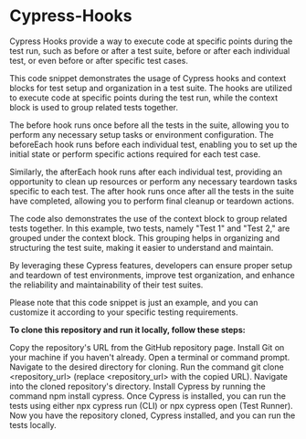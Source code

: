 # Cypress-Hooks
Cypress Hooks provide a way to execute code at specific points during the test run, such as before or after a test suite, before or after each individual test, or even before or after specific test cases.

This code snippet demonstrates the usage of Cypress hooks and context blocks for test setup and organization in a test suite. The hooks are utilized to execute code at specific points during the test run, while the context block is used to group related tests together.

The before hook runs once before all the tests in the suite, allowing you to perform any necessary setup tasks or environment configuration. The beforeEach hook runs before each individual test, enabling you to set up the initial state or perform specific actions required for each test case.

Similarly, the afterEach hook runs after each individual test, providing an opportunity to clean up resources or perform any necessary teardown tasks specific to each test. The after hook runs once after all the tests in the suite have completed, allowing you to perform final cleanup or teardown actions.

The code also demonstrates the use of the context block to group related tests together. In this example, two tests, namely "Test 1" and "Test 2," are grouped under the context block. This grouping helps in organizing and structuring the test suite, making it easier to understand and maintain.

By leveraging these Cypress features, developers can ensure proper setup and teardown of test environments, improve test organization, and enhance the reliability and maintainability of their test suites.

Please note that this code snippet is just an example, and you can customize it according to your specific testing requirements.

**To clone this repository and run it locally, follow these steps:**

Copy the repository's URL from the GitHub repository page.
Install Git on your machine if you haven't already.
Open a terminal or command prompt.
Navigate to the desired directory for cloning.
Run the command git clone <repository_url> (replace <repository_url> with the copied URL).
Navigate into the cloned repository's directory.
Install Cypress by running the command npm install cypress.
Once Cypress is installed, you can run the tests using either npx cypress run (CLI) or npx cypress open (Test Runner).
Now you have the repository cloned, Cypress installed, and you can run the tests locally.
